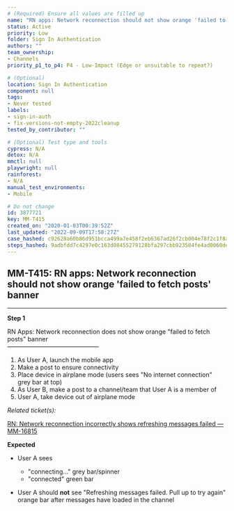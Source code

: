 ```yaml
---
# (Required) Ensure all values are filled up
name: "RN apps: Network reconnection should not show orange 'failed to fetch posts' banner"
status: Active
priority: Low
folder: Sign In Authentication
authors: ""
team_ownership: 
- Channels
priority_p1_to_p4: P4 - Low-Impact (Edge or unsuitable to repeat?)

# (Optional)
location: Sign In Authentication
component: null
tags: 
- Never tested
labels: 
- sign-in-auth
- fix-versions-not-empty-2022cleanup
tested_by_contributor: ""

# (Optional) Test type and tools
cypress: N/A
detox: N/A
mmctl: null
playwright: null
rainforest: 
- N/A
manual_test_environments: 
- Mobile

# Do not change
id: 3877721
key: MM-T415
created_on: "2020-01-03T00:39:52Z"
last_updated: "2022-09-09T17:58:27Z"
case_hashed: c92628a60b86d951bcca499a7e458f2eb6367ad26f2cb004e78f2c1f8a78b6ccf7327ca328c2d79fb3a44afbc3f6bbaa
steps_hashed: 9adbfdd7c4297e0c163d08455279128bfa297cbb923504fe4ad0060ded854ffa578ddefa936b83ea1eaaa212c1d15e35
---
```


<!-- (Auto-generated) Based on frontmatter's "key" and "name" -->

## MM-T415: RN apps: Network reconnection should not show orange 'failed to fetch posts' banner

---

**Step 1**

RN Apps: Network reconnection does not show orange "failed to fetch posts" banner\
––––––––––––––––––––––––––––––

1. As User A, launch the mobile app
2. Make a post to ensure connectivity
3. Place device in airplane mode (users sees "No internet connection" grey bar at top)
4. As User B, make a post to a channel/team that User A is a member of
5. User A, take device out of airplane mode

_Related ticket(s):_

[RN: Network reconnection incorrectly shows refreshing messages failed — MM-16815](https://mattermost.atlassian.net/browse/MM-16815)

**Expected**

- User A sees

  - "connecting..." grey bar/spinner
  - "connected" green bar

- User A should **not** see "Refreshing messages failed. Pull up to try again" orange bar after messages have loaded in the channel
